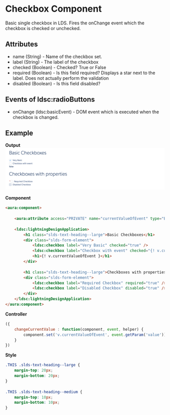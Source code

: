 # Checkbox Component

Basic single checkbox in LDS. Fires the onChange event which the checkbox is checked or unchecked.

## Attributes
- name (String) - Name of the checkbox set.
- label	(String) - The label of the checkbox
- checked (Boolean) - Checked? True or False
- required (Boolean) - Is this field required? Displays a star next to the label. Does not actually perform the validation
- disabled (Boolean) - Is this field disabled?

## Events of ldsc:radioButtons
- onChange (ldsc:basicEvent) - DOM event which is executed when the checkbox is changed.

## Example

**Output**
![Checkbox image](images/checkbox.png)

**Component**
```html
<aura:component>

    <aura:attribute access="PRIVATE" name="currentValueOfEvent" type="Boolean" default="false" description="Used to track current value of the checked event" />

	<ldsc:lightningDesignApplication>
        <h1 class="slds-text-heading--large">Basic Checkboxes</h1>
        <div class="slds-form-element">
            <ldsc:checkbox label="Very Basic" checked="true" />
            <ldsc:checkbox label="Checkbox with event" checked="{! v.currentValueOfEvent }" onChange="{! c.changeCurrentValue }"/>
            <h1>{! v.currentValueOfEvent }</h1>
        </div>

        <h1 class="slds-text-heading--large">Checkboxes with properties</h1>
        <div class="slds-form-element">
            <ldsc:checkbox label="Required Checkbox" required="true" />
            <ldsc:checkbox label="Disabled Checkbox" disabled="true" />
        </div>
    </ldsc:lightningDesignApplication>
</aura:component>
```

**Controller**
```js
({
	changeCurrentValue : function(component, event, helper) {
		component.set('v.currentValueOfEvent', event.getParam('value'));
	}
})
```

**Style**
```css
.THIS .slds-text-heading--large {
    margin-top: 20px;
    margin-bottom: 20px;
}

.THIS .slds-text-heading--medium {
    margin-top: 10px;
    margin-bottom: 10px;
}
```
